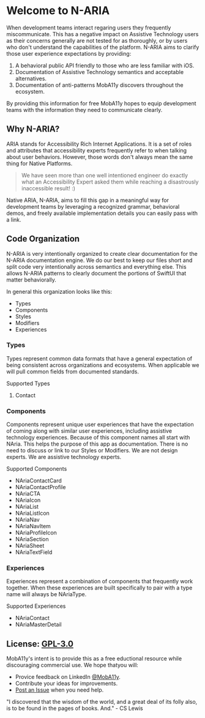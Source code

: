 #  Welcome to N-ARIA
When development teams interact regaring users they frequently miscommunicate. This has a negative
impact on Assistive Technology users as their concerns generally are not tested for as thoroughly,
or by users who don't understand the capabilities of the platform. N-ARIA aims to clarify those
user experience expectations by providing:

1. A behavioral public API friendly to those who are less familiar with iOS.
2. Documentation of Assistive Technology semantics and acceptable alternatives.
3. Documentation of anti-patterns MobA11y discovers throughout the ecosystem.

By providing this information for free MobA11y hopes to equip development teams with the information
they need to communicate clearly. 

## Why N-ARIA? 
ARIA stands for Accessibility Rich Internet Applications. It is a set of roles and attributes that
accessibility experts frequently refer to when talking about user behaviors. However, those words
don't always mean the same thing for Native Platforms. 

> We have seen more than one well intentioned engineer do exactly what an Accessibility Expert
> asked them while reaching a disastrously inaccessible result! :)

Native ARIA, N-ARIA, aims to fill this gap in a meaningful way for development teams by leveraging 
a recognized grammar, behavioral demos, and freely available implementation details you can easily
pass with a link.

## Code Organization
N-ARIA is very intentionally organized to create clear documentation for the N-ARIA documentation
engine. We do our best to keep our files short and split code very intentionally across semantics
and everything else. This allows N-ARIA patterns to clearly document the portions of SwiftUI that
matter behaviorally. 

In general this organization looks like this:

- Types
- Components
- Styles
- Modifiers
- Experiences
  
### Types
Types represent common data formats that have a general expectation of being consistent across 
organizations and ecosystems. When applicable we will pull common fields from documented standards.

Supported Types

1. Contact

### Components
Components represent unique user experiences that have the expectation of coming along with similar
user experiences, including assistive technology experiences. Because of this component names all
start with NAria. This helps the purpose of this app as documentation. There is no need to discuss 
or link to our Styles or Modifiers. We are not design experts. We are assistive technology experts. 

Supported Components

- NAriaContactCard
- NAriaContactProfile
- NAriaCTA
- NAriaIcon
- NAriaList
- NAriaListIcon
- NAriaNav
- NAriaNavItem
- NAriaProfileIcon
- NAriaSection
- NAriaSheet
- NAriaTextField

### Experiences
Experiences represent a combination of components that frequently work together. When these 
experiences are built specifically to pair with a type name will always be NAriaType. 

Supported Experiences

- NAriaContact
- NAriaMasterDetail


## License: [GPL-3.0](https://www.gnu.org/licenses/gpl-3.0.en.html)
MobA11y's intent is to provide this as a free eductional resource while discouraging commercial
use. We hope thatyou will:

- Provice feedback on LinkedIn [@MobA11y](https://www.linkedin.com/company/moba11y).
- Contribute your ideas for improvements.
- [Post an Issue](https://github.com/MobA11y/n-aria-ios/issues/new) when you need help.

"I discovered that the wisdom of the world, and a great deal of its folly also, is to be found in 
the pages of books. And." - CS Lewis

